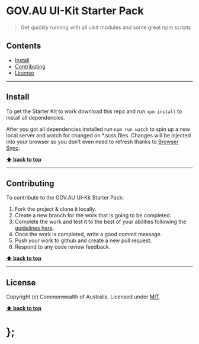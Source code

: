 GOV.AU UI-Kit Starter Pack
==========================

> Get quickly running with all uikit modules and some great npm scripts


## Contents

* [Install](#install)
* [Contributing](#contributing)
* [License](#license)


----------------------------------------------------------------------------------------------------------------------------------------------------------------


## Install

To get the Starter Kit to work download this repo and run `npm install` to install all dependencies.

After you got all dependencies installed run `npm run watch` to spin up a new local server and watch for changed on *.scss files. Changes will be injected into your browser so you don’t even need to refresh thanks to [Browser Sync](https://www.browsersync.io/).


**[⬆ back to top](#contents)**


----------------------------------------------------------------------------------------------------------------------------------------------------------------


## Contributing

To contribute to the GOV.AU UI-Kit Starter Pack:
1. Fork the project & clone it locally.
1. Create a new branch for the work that is going to be completed.
1. Complete the work and test it to the best of your abilities following the [guidelines here](https://github.com/govau/uikit#checklist-and-browser-support).
1. Once the work is completed, write a good commit message.
1. Push your work to github and create a new pull request.
1. Respond to any code review feedback.

**[⬆ back to top](#contents)**


----------------------------------------------------------------------------------------------------------------------------------------------------------------


## License

Copyright (c) Commonwealth of Australia.
Licensed under [MIT](https://raw.githubusercontent.com/govau/uikit-starter/master/LICENSE).


**[⬆ back to top](#contents)**

# };
